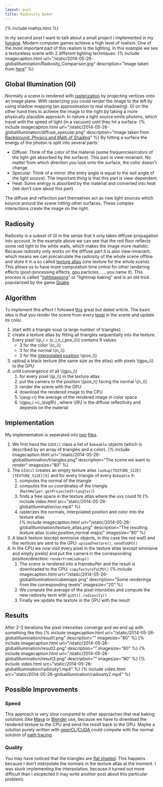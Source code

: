 ```yaml
---
layout: post
title: Radiosity Baker
---
```

{% include mathjs.html %}

In my second post I want to talk about a small project i implemented in my [fungine](https://github.com/david-westreicher/fungine/blob/master/src/rendering/GiRenderer.java).
Modern computer games achieve a high level of realism.
One of the most important part of this realism is the lighting.
In this example we see a textureless scene with 2 different lighting techniques:
{% include imagecaption.html url="/static/2014-05-26-globalillumination/Radiosity_Comparison.jpg" description="Image taken from [here](http://en.wikipedia.org/wiki/Radiosity_(computer_graphics))" %}

## Global Illumination (GI)
Normally a scene is rendered with [rasterization](http://en.wikipedia.org/wiki/Rasterisation) by projecting vertices onto an image plane.
With rasterizing you could render the image to the left by using shadow mapping (an approximation to real shadowing).
GI on the other hand tries to achieve the image to the right by taking a more physically plausible approach:
In nature a light source emits photons, which travel with the speed of light (in a vacuum) until they hit a surface:
{% include imagecaption.html url="/static/2014-05-26-globalillumination/diffuse_specular.png" description="Image taken from [Background: Physics and Math of Shading](http://blog.selfshadow.com/publications/s2013-shading-course/)" %}
By hitting a surface the energy of the photon is split into several parts:

* Diffuse: Think of the color of the material (some frequencies/colors of the light get absorbed by the surface). This part is view-invariant. 
No matter from which direction you look onto the surface, the color doesn't change.
* Specular: Think of a mirror (the entry angle is equal to the exit angle of the light source). The important thing is that this part is view-dependent.
* Heat: Some energy is absorbed by the material and converted into heat (we don't care about this part)

The diffuse and reflection part themselves act as new light sources which bounce around the scene hitting other surfaces.
These complex interactions create the image on the right.

## Radiosity
Radiosity is a subset of GI in the sense that it only takes diffuse-propagation into account.
In the example above we can see that the red floor reflects some red light to the white walls, which makes the image more realistic.
Because radiosity only works on the diffuse part it is also view-invariant, 
which means we can precalculate the radiosity of the whole scene offline and store it in a so called [texture atlas](http://en.wikipedia.org/wiki/Texture_atlas)
(one texture for the whole scene).
This allows us to have more computation time online for other rendering effects (post-processing effects, gpu particles, ..., you name it).
This process is called "[lightmapping](http://en.wikipedia.org/wiki/Lightmap)" or "lightmap baking" and is an old trick popularized by the game [Quake](http://en.wikipedia.org/wiki/Quake_(video_game)).

## Algorithm
To implement this effect I followed [this](http://freespace.virgin.net/hugo.elias/radiosity/radiosity.htm) great but dated article.
The basic idea is that you render the scene from every [texel](http://en.wikipedia.org/wiki/Texel_(graphics)) in the scene and update its color.

1. start with a triangle soup (a large number of triangles)
2. create a texture atlas by fitting all triangles sequentially into the texture. Every pixel \\(p_i = (c_i,n_i,pos_i)\\) contains 9 values
	* 3 for the color \\(c_i\\)
	* 3 for the normal \\(n_i\\)
	* 3 for the [interpolated position](http://en.wikipedia.org/wiki/Barycentric_coordinate_system) \\(pos_i\\)
3. upload a black texture (the same size as the atlas) with pixels \\(gpu_i\\) to the GPU
4. until convergence of all \\(gpu_i\\)
	1. for every pixel \\(p_i\\) in the texture atlas
	2. put the camera to the position \\(pos_i\\) facing the normal \\(n_i\\)
	3. render the scene with the GPU
	4. download the rendered image to the CPU
	5. \\(avg:=\\) the average of the rendered image in color space
	6. \\(gpu_i:=c_i*avg*R\\) , where \\(R\\) is the diffuse reflectivity and depends on the material

## Implementation
My implementation is seperated into [two](https://github.com/david-westreicher/fungine/blob/master/src%2Frendering%2FGiRenderer.java) [files](https://github.com/david-westreicher/fungine/blob/master/src%2Futil%2FGIUtil.java).

1. We first hand the ```GIUtil``` class a list of ```Bakeable``` objects (which is described by an array of triangles and a color).
{% include imagecaption.html url="/static/2014-05-26-globalillumination/triangles.png" description="The scene we want to render" imagesize="80" %} 
2. The ```GIUtil``` creates an empty texture atlas ```lookup[TEXTURE_SIZE][TEXTURE_SIZE][9]``` and for every triangle of every ```Bakeable``` it:
	1. computes the normal of the triangle
	2. computes the uv coordinates of the triangle (```MathHelper.getProjectedTriangle()```)
	3. finds a free space in the texture atlas  where the uvs could fit
		{% include video.html src="static/2014-05-26-globalillumination/uv.mp4" %}
	4. rasterizes the normals, interpolated position and color into the texture atlas  
{% include imagecaption.html url="/static/2014-05-26-globalillumination/texture_atlas.png" description="The resulting texture atlas (color,position,normal maps)" imagesize="80" %} 
3. A black texture (except emmisive objects, in this case the red wall) and the vertices are sent to the GPU: ```uploadTexture()```, ```sendToGPU()``` 
4. In the CPU we now visit every pixel in the texture atlas (except emmisive and empty pixels) and put the camera in the corresponding position/direction: ```renderFromLookup()```
	1. The scene is rendered into a framebuffer and the result is downloaded to the CPU: ```copyTextureToCPU()```
	{% include imagecaption.html url="/static/2014-05-26-globalillumination/cubemaps.png" description="Some renderings from the corresponding texels" imagesize="20" %} 
	2. We compute the average of the pixel intensities and compute the new radiosity term with ```giUtil.radiosity()```
	3. Finally we update the texture in the GPU with the result


## Results
After 2-3 iterations the pixel intensities converge and we end up with something like this
{% include imagecaption.html url="/static/2014-05-26-globalillumination/result1.png" description="" imagesize="80" %}
{% include imagecaption.html url="/static/2014-05-26-globalillumination/result2.png" description="" imagesize="80" %}
{% include imagecaption.html url="/static/2014-05-26-globalillumination/result3.png" description="" imagesize="80" %}
{% include video.html src="static/2014-05-26-globalillumination/radiosity1.mp4" %}
{% include video.html src="static/2014-05-26-globalillumination/radiosity2.mp4" %}

## Possible Improvements
### Speed
This approach is very slow compared to other approaches that real baking solutions (like [Maya](http://www.autodesk.com/products/autodesk-maya/overview) or [Blender](http://www.blender.org/) use, because we have to download the rendered texture to the CPU and send the result back to the GPU. Maybe a solution purely written with [openCL](https://www.khronos.org/opencl/)/[CUDA](http://www.nvidia.com/object/cuda_home_new.html) could compete with the normal solution of [path tracing](http://en.wikipedia.org/wiki/Path_tracing).
### Quality
You may have noticed that the triangles are [flat shaded](http://en.wikipedia.org/wiki/Shading#Flat_vs._smooth_shading). This happens because I don't interpolate the normals in the texture atlas at the moment. I was stuck implementing the interpolation, because it turned out more difficult than I excpected (I may write another post about this particular problem).
